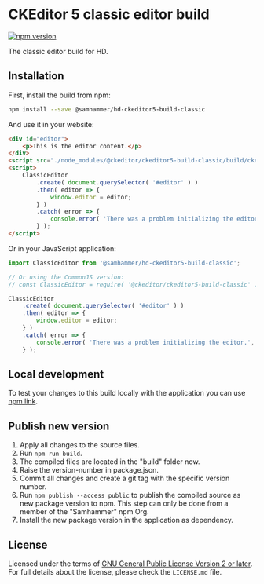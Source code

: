 CKEditor 5 classic editor build
========================================


[![npm version](https://badge.fury.io/js/%40samhammer%2Fhd-ckeditor5-build-classic.svg)](https://www.npmjs.com/package/@samhammer/hd-ckeditor5-build-classic)

The classic editor build for HD.

## Installation

First, install the build from npm:

```bash
npm install --save @samhammer/hd-ckeditor5-build-classic
```

And use it in your website:

```html
<div id="editor">
	<p>This is the editor content.</p>
</div>
<script src="./node_modules/@ckeditor/ckeditor5-build-classic/build/ckeditor.js"></script>
<script>
	ClassicEditor
		.create( document.querySelector( '#editor' ) )
		.then( editor => {
			window.editor = editor;
		} )
		.catch( error => {
			console.error( 'There was a problem initializing the editor.', error );
		} );
</script>
```

Or in your JavaScript application:

```js
import ClassicEditor from '@samhammer/hd-ckeditor5-build-classic';

// Or using the CommonJS version:
// const ClassicEditor = require( '@ckeditor/ckeditor5-build-classic' );

ClassicEditor
	.create( document.querySelector( '#editor' ) )
	.then( editor => {
		window.editor = editor;
	} )
	.catch( error => {
		console.error( 'There was a problem initializing the editor.', error );
	} );
```


## Local development

To test your changes to this build locally with the application you can use [npm link](https://docs.npmjs.com/cli/link).


## Publish new version

1. Apply all changes to the source files.
2. Run `npm run build`.
3. The compiled files are located in the "build" folder now.
4. Raise the version-number in package.json.
5. Commit all changes and create a git tag with the specific version number.
6. Run `npm publish --access public` to publish the compiled source as new package version to npm. This step can only be done from a member of the "Samhammer" npm Org.
7. Install the new package version in the application as dependency.


## License

Licensed under the terms of [GNU General Public License Version 2 or later](http://www.gnu.org/licenses/gpl.html). For full details about the license, please check the `LICENSE.md` file.
